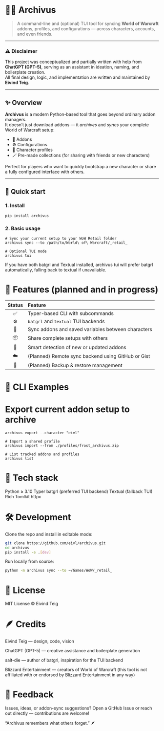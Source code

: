 # 🧙‍♂️ Archivus

> A command-line and (optional) TUI tool for syncing **World of Warcraft** addons, profiles, and configurations — across characters, accounts, and even friends.

---

### ⚠️ Disclaimer
This project was conceptualized and partially written with help from **ChatGPT (GPT-5)**, serving as an assistant in ideation, naming, and boilerplate creation.  
All final design, logic, and implementation are written and maintained by **Eivind Teig**.

---

## ✨ Overview

**Archivus** is a modern Python-based tool that goes beyond ordinary addon managers.  
It doesn’t just download addons — it *archives* and *syncs* your complete World of Warcraft setup:

- 🧩 Addons  
- ⚙️ Configurations  
- 🧙 Character profiles  
- 🪄 Pre-made collections (for sharing with friends or new characters)

Perfect for players who want to quickly bootstrap a new character or share a fully configured interface with others.

---

## 🚀 Quick start

### 1. Install
```bash
pip install archivus
```

### 2. Basic usage
```
# Sync your current setup to your WoW Retail folder
archivus sync --to /path/to/World\ of\ Warcraft/_retail_

# Optional TUI mode
archivus tui
```

If you have both batgrl
 and Textual
 installed,
archivus tui will prefer batgrl automatically, falling back to textual if unavailable.

# 🧩 Features (planned and in progress)

| Status | Feature                                            |
| :----: | :------------------------------------------------- |
|    ✅   | Typer-based CLI with subcommands                   |
|   ⚙️   | `batgrl` and `textual` TUI backends                |
|   🔄   | Sync addons and saved variables between characters |
|   📦   | Share complete setups with others                  |
|   🧠   | Smart detection of new or updated addons           |
|   ☁️   | (Planned) Remote sync backend using GitHub or Gist |
|   🧹   | (Planned) Backup & restore management              |


# 🧭 CLI Examples
# Export current addon setup to archive
```
archivus export --character "eivl"

# Import a shared profile
archivus import --from ./profiles/frost_archivus.zip

# List tracked addons and profiles
archivus list
```

# 🧱 Tech stack
Python ≥ 3.10
Typer
batgrl (preferred TUI backend)
Textual (fallback TUI)
Rich
Tomlkit
httpx

# 🛠️ Development

Clone the repo and install in editable mode:
```bash
git clone https://github.com/eivl/archivus.git
cd archivus
pip install -e .[dev]
```
Run locally from source:
```bash
python -m archivus sync --to ~/Games/WoW/_retail_
```

# 📜 License
MIT License © Eivind Teig

# 🪶 Credits
Eivind Teig — design, code, vision

ChatGPT (GPT-5) — creative assistance and boilerplate generation

salt-die  — author of batgrl, inspiration for the TUI backend

Blizzard Entertainment — creators of World of Warcraft (this tool is not affiliated with or endorsed by Blizzard Entertainment in any way)

# 💬 Feedback
Issues, ideas, or addon-sync suggestions?
Open a GitHub Issue or reach out directly — contributions are welcome!

“Archivus remembers what others forget.” 🪶


